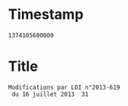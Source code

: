 # Timestamp
```
1374105600000
```

# Title
```
Modifications par LOI n°2013-619
 du 16 juillet 2013  31
```
